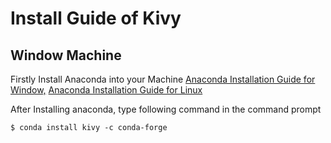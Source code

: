# Install Guide of Kivy
## Window Machine

Firstly Install Anaconda into your Machine [Anaconda Installation Guide for Window,](https://docs.anaconda.com/anaconda/install/windows/) [Anaconda Installation Guide for Linux](https://docs.anaconda.com/anaconda/install/linux/)

After Installing anaconda, type following command in the command prompt 

`$ conda install kivy -c conda-forge 
`


